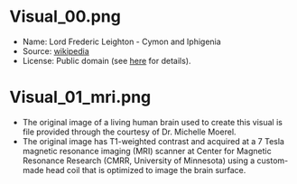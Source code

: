 # Visual_00.png
- Name: Lord Frederic Leighton - Cymon and Iphigenia
- Source: [wikipedia](https://en.wikipedia.org/wiki/File:Lord_Frederic_Leighton_-_Cymon_and_Iphigenia_-_Google_Art_Project.jpg)
- License: Public domain (see [here](https://commons.wikimedia.org/wiki/Commons:Licensing#Material_in_the_public_domain) for details).

# Visual_01_mri.png
- The original image of a living human brain used to create this visual is file provided through the courtesy of Dr. Michelle Moerel.
- The original image has T1-weighted contrast and acquired at a 7 Tesla magnetic resonance imaging (MRI) scanner at Center for Magnetic Resonance Research (CMRR, University of Minnesota) using a custom-made head coil that is optimized to image the brain surface.
